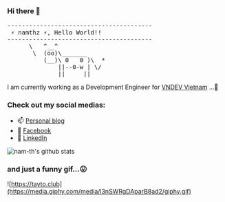 ### Hi there 👋
<pre>
----------------------------------------
<span> ⚡ namthz ⚡, Hello World!!</span>
----------------------------------------
      \   ^__^
       \  (oo)\_______
          (__)\ 0   0 )\  *
              ||--0-w | \/
              ||     ||
</pre>

I am currently working as a Development Engineer for [VNDEV Vietnam](https://vn-dev.com) ...👋

### Check out my social medias:

- 📫 [Personal blog](https://tayto.club)
- 💬 [Facebook](https://www.facebook.com/namthz)
- 🔗 [LinkedIn](https://www.linkedin.com/in/namthz/)

![nam-th's github stats](https://github-readme-stats.vercel.app/api?username=namthz&show_icons=true)

### and just a funny gif...😛
![https://tayto.club](https://media.giphy.com/media/l3nSWRgDAparB8ad2/giphy.gif)

